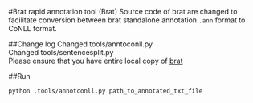 #Brat rapid annotation tool (Brat)
Source code of brat are changed to facilitate conversion between brat standalone annotation `.ann` format to CoNLL format. 

##Change log
Changed tools/anntoconll.py  
Changed tools/sentencesplit.py  
Please ensure that you have entire local copy of [brat](https://github.com/nlplab/brat)  

##Run
```bash
python .tools/annotconll.py path_to_annotated_txt_file
```